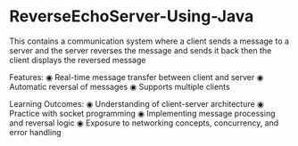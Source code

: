 # ReverseEchoServer-Using-Java
This contains a communication system where a client sends a message to a server and the server reverses the message and sends it back then the client displays the reversed message

Features:
◉ Real-time message transfer between client and server
◉ Automatic reversal of messages
◉ Supports multiple clients

Learning Outcomes:
◉ Understanding of client-server architecture
◉ Practice with socket programming
◉ Implementing message processing and reversal logic
◉ Exposure to networking concepts, concurrency, and error handling
